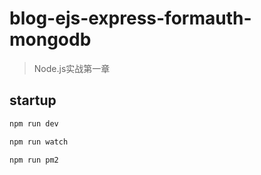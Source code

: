 # blog-ejs-express-formauth-mongodb
> Node.js实战第一章

## startup
```sh
npm run dev

npm run watch

npm run pm2
```